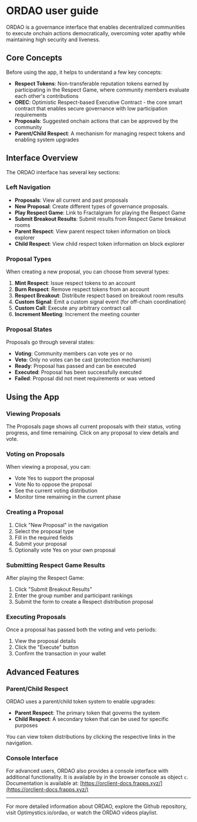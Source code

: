 # ORDAO user guide

ORDAO is a governance interface that enables decentralized communities to execute onchain actions democratically, overcoming voter apathy while maintaining high security and liveness.

## Core Concepts

Before using the app, it helps to understand a few key concepts:

- **Respect Tokens**: Non-transferable reputation tokens earned by participating in the Respect Game, where community members evaluate each other's contributions
- **OREC**: Optimistic Respect-based Executive Contract - the core smart contract that enables secure governance with low participation requirements
- **Proposals**: Suggested onchain actions that can be approved by the community
- **Parent/Child Respect**: A mechanism for managing respect tokens and enabling system upgrades

## Interface Overview

The ORDAO interface has several key sections:

### Left Navigation

- **Proposals**: View all current and past proposals
- **New Proposal**: Create different types of governance proposals.
- **Play Respect Game**: Link to Fractalgram for playing the Respect Game
- **Submit Breakout Results**: Submit results from Respect Game breakout rooms
- **Parent Respect**: View parent respect token information on block explorer
- **Child Respect**: View child respect token information on block explorer

### Proposal Types

When creating a new proposal, you can choose from several types:

1. **Mint Respect**: Issue respect tokens to an account
2. **Burn Respect**: Remove respect tokens from an account
3. **Respect Breakout**: Distribute respect based on breakout room results
4. **Custom Signal**: Emit a custom signal event (for off-chain coordination)
5. **Custom Call**: Execute any arbitrary contract call
6. **Increment Meeting**: Increment the meeting counter

### Proposal States

Proposals go through several states:

- **Voting**: Community members can vote yes or no
- **Veto**: Only no votes can be cast (protection mechanism)
- **Ready**: Proposal has passed and can be executed
- **Executed**: Proposal has been successfully executed
- **Failed**: Proposal did not meet requirements or was vetoed

## Using the App

### Viewing Proposals

The Proposals page shows all current proposals with their status, voting progress, and time remaining. Click on any proposal to view details and vote.

### Voting on Proposals

When viewing a proposal, you can:

- Vote Yes to support the proposal
- Vote No to oppose the proposal
- See the current voting distribution
- Monitor time remaining in the current phase

### Creating a Proposal

1. Click "New Proposal" in the navigation
2. Select the proposal type
3. Fill in the required fields
4. Submit your proposal
5. Optionally vote Yes on your own proposal

### Submitting Respect Game Results

After playing the Respect Game:

1. Click "Submit Breakout Results"
2. Enter the group number and participant rankings
3. Submit the form to create a Respect distribution proposal

### Executing Proposals

Once a proposal has passed both the voting and veto periods:

1. View the proposal details
2. Click the "Execute" button
3. Confirm the transaction in your wallet

## Advanced Features

### Parent/Child Respect

ORDAO uses a parent/child token system to enable upgrades:

- **Parent Respect**: The primary token that governs the system
- **Child Respect**: A secondary token that can be used for specific purposes

You can view token distributions by clicking the respective links in the navigation.

### Console Interface

For advanced users, ORDAO also provides a console interface with additional functionality. It is available by in the browser console as object `c`. Documentation is available at: [https://orclient-docs.frapps.xyz/](https://orclient-docs.frapps.xyz/)

---

For more detailed information about ORDAO, explore the Github repository, visit Optimystics.io/ordao, or watch the ORDAO videos playlist.
